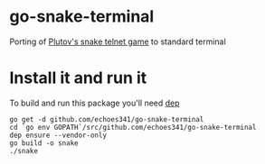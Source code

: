 # go-snake-terminal
Porting of [Plutov's snake telnet game](https://github.com/plutov/go-snake-telnet) to standard terminal

# Install it and run it
To build and run this package you'll need [dep](https://github.com/tools/godep)

	go get -d github.com/echoes341/go-snake-terminal
	cd `go env GOPATH`/src/github.com/echoes341/go-snake-terminal
	dep ensure --vendor-only
	go build -o snake
	./snake